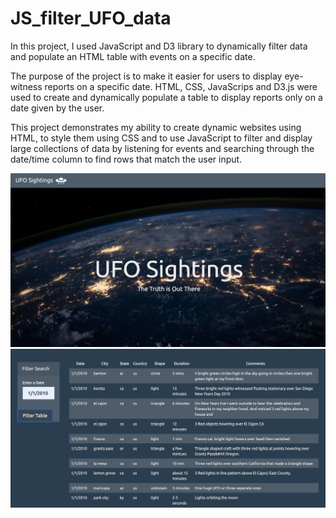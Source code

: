 # JS_filter_UFO_data
In this project, I used JavaScript and D3 library to dynamically filter data and populate an HTML table with events on a specific date.

The purpose of the project is to make it easier for users to display eye-witness reports on a specific date. HTML, CSS, JavaScrips and D3.js were used to create and dynamically populate a table to display reports only on a date given by the user. 

This project demonstrates my ability to create dynamic websites using HTML, to style them using CSS and to use JavaScript to filter and display large collections of data by listening for events and searching through the date/time column to find rows that match the user input.

![Landing Page on the Website](landing_page.png)
![Table View](table_view.png)
